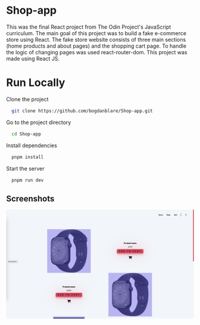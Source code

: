 # Shop-app
This was the final React project from The Odin Project's JavaScript curriculum. The main goal of this project was to build a fake e-commerce store using React. The fake store website consists of three main sections (home products and about pages) and the shopping cart page. To handle the logic of changing pages was used react-router-dom. This project was made using React JS.
# Run Locally

Clone the project

```bash
  git clone https://github.com/bogdanblare/Shop-app.git
```

Go to the project directory

```bash
  cd Shop-app
```

Install dependencies

```bash
  pnpm install
```

Start the server

```bash
  pnpm run dev
```


## Screenshots

![App Screenshot](https://raw.githubusercontent.com/bogdanblare/Shop-app/master/Screenshot.png)

